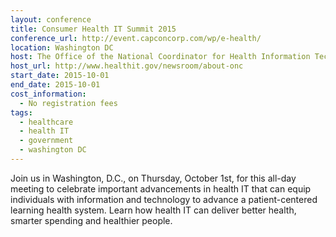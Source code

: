 ```yaml
---
layout: conference
title: Consumer Health IT Summit 2015
conference_url: http://event.capconcorp.com/wp/e-health/
location: Washington DC
host: The Office of the National Coordinator for Health Information Technology (ONC)
host_url: http://www.healthit.gov/newsroom/about-onc
start_date: 2015-10-01
end_date: 2015-10-01
cost_information:
  - No registration fees
tags:
  - healthcare
  - health IT
  - government
  - washington DC
---
```


Join us in Washington, D.C., on Thursday, October 1st, for this all-day meeting to celebrate important advancements in health IT that can equip individuals with information and technology to advance a patient-centered learning health system. Learn how health IT can deliver better health, smarter spending and healthier people.
